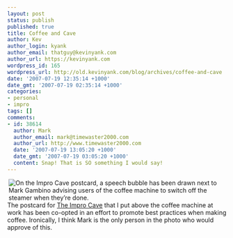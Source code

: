 ```yaml
---
layout: post
status: publish
published: true
title: Coffee and Cave
author: Kev
author_login: kyank
author_email: thatguy@kevinyank.com
author_url: https://kevinyank.com
wordpress_id: 165
wordpress_url: http://old.kevinyank.com/blog/archives/coffee-and-cave
date: '2007-07-19 12:35:14 +1000'
date_gmt: '2007-07-19 02:35:14 +1000'
categories:
- personal
- impro
tags: []
comments:
- id: 38614
  author: Mark
  author_email: mark@timewaster2000.com
  author_url: http://www.timewaster2000.com
  date: '2007-07-19 13:05:20 +1000'
  date_gmt: '2007-07-19 03:05:20 +1000'
  content: Snap! That is SO something I would say!
---
```

<p><a href="https://flickr.com/photos/sentience/847687217/"><img align="right" alt="On the Impro Cave postcard, a speech bubble has been drawn next to Mark Gambino advising users of the coffee machine to switch off the steamer when they’re done." title="On the Impro Cave postcard, a speech bubble has been drawn next to Mark Gambino advising users of the coffee machine to switch off the steamer when they’re done." src="https://farm2.static.flickr.com/1404/847687217_6e6c0f9a8d_m.jpg" /></a>The postcard for <a href="http://www.impromelbourne.com.au/shows/cave2007">The Impro Cave</a> that I put above the coffee machine at work has been co-opted in an effort to promote best practices when making coffee. Ironically, I think Mark is the only person in the photo who would approve of this.</p>
